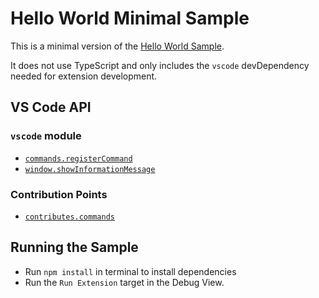 # Hello World Minimal Sample

This is a minimal version of the [Hello World Sample](../helloworld-sample).

It does not use TypeScript and only includes the `vscode` devDependency needed
for extension development.

## VS Code API

### `vscode` module

-   [`commands.registerCommand`](https://code.visualstudio.com/api/references/vscode-api#commands.registerCommand)
-   [`window.showInformationMessage`](https://code.visualstudio.com/api/references/vscode-api#window.showInformationMessage)

### Contribution Points

-   [`contributes.commands`](https://code.visualstudio.com/api/references/contribution-points#contributes.commands)

## Running the Sample

-   Run `npm install` in terminal to install dependencies
-   Run the `Run Extension` target in the Debug View.
